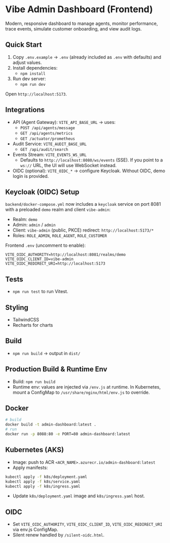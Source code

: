 # Vibe Admin Dashboard (Frontend)

Modern, responsive dashboard to manage agents, monitor performance, trace events, simulate customer onboarding, and view audit logs.

## Quick Start

1. Copy `.env.example` → `.env` (already included as `.env` with defaults) and adjust values.
2. Install dependencies:
   - `npm install`
3. Run dev server:
   - `npm run dev`

Open `http://localhost:5173`.

## Integrations

- API (Agent Gateway): `VITE_API_BASE_URL` → uses:
  - `POST /api/agents/message`
  - `GET /api/agents/metrics`
  - `GET /actuator/prometheus`
- Audit Service: `VITE_AUDIT_BASE_URL`
  - `GET /api/audit/search`
- Events Stream: `VITE_EVENTS_WS_URL`
  - Defaults to `http://localhost:8080/ws/events` (SSE). If you point to a `ws://` URL, the UI will use WebSocket instead.
- OIDC (optional): `VITE_OIDC_*` → configure Keycloak. Without OIDC, demo login is provided.

## Keycloak (OIDC) Setup

`backend/docker-compose.yml` now includes a `keycloak` service on port 8081 with a preloaded `demo` realm and client `vibe-admin`:

- Realm: `demo`
- Admin: `admin` / `admin`
- Client: `vibe-admin` (public, PKCE) redirect: `http://localhost:5173/*`
- Roles: `ROLE_ADMIN`, `ROLE_AGENT`, `ROLE_CUSTOMER`

Frontend `.env` (uncomment to enable):

```
VITE_OIDC_AUTHORITY=http://localhost:8081/realms/demo
VITE_OIDC_CLIENT_ID=vibe-admin
VITE_OIDC_REDIRECT_URI=http://localhost:5173
```

## Tests

- `npm run test` to run Vitest.

## Styling

- TailwindCSS
- Recharts for charts

## Build

- `npm run build` → output in `dist/` 

## Production Build & Runtime Env

- Build: `npm run build`
- Runtime env: values are injected via `/env.js` at runtime. In Kubernetes, mount a ConfigMap to `/usr/share/nginx/html/env.js` to override.

## Docker

```bash
# build
docker build -t admin-dashboard:latest .
# run
docker run -p 8088:80 -e PORT=80 admin-dashboard:latest
```

## Kubernetes (AKS)

- Image: push to ACR `<ACR_NAME>.azurecr.io/admin-dashboard:latest`
- Apply manifests:
```bash
kubectl apply -f k8s/deployment.yaml
kubectl apply -f k8s/service.yaml
kubectl apply -f k8s/ingress.yaml
```
- Update `k8s/deployment.yaml` image and `k8s/ingress.yaml` host.

## OIDC

- Set `VITE_OIDC_AUTHORITY`, `VITE_OIDC_CLIENT_ID`, `VITE_OIDC_REDIRECT_URI` via env.js ConfigMap.
- Silent renew handled by `/silent-oidc.html`. 